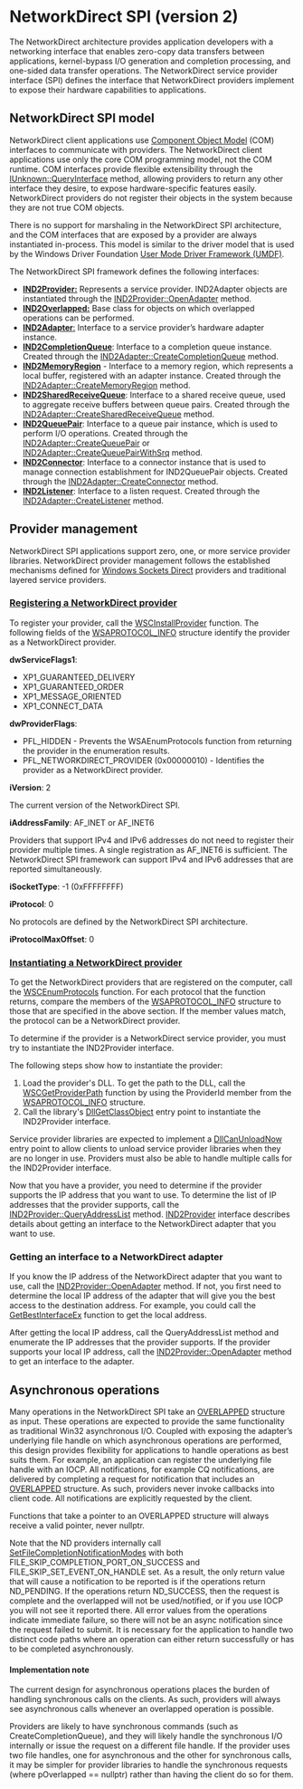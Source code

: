 # NetworkDirect SPI (version 2)

The NetworkDirect architecture provides application developers with a networking interface that enables zero-copy data transfers between applications, kernel-bypass I/O generation and completion processing, and one-sided data transfer operations. The NetworkDirect service provider interface (SPI) defines the interface that NetworkDirect providers implement to expose their hardware capabilities to applications. 

## NetworkDirect SPI model

NetworkDirect client applications use [Component Object Model](https://docs.microsoft.com/windows/desktop/com/component-object-model--com--portal) (COM) interfaces to communicate with providers. The NetworkDirect client applications use only the core COM programming model, not the COM runtime. COM interfaces provide flexible extensibility through the [IUnknown::QueryInterface](https://docs.microsoft.com/windows/desktop/api/unknwn/nf-unknwn-iunknown-queryinterface(q_)) method, allowing providers to return any other interface they desire, to expose hardware-specific features easily. NetworkDirect providers do not register their objects in the system because they are not true COM objects.

There is no support for marshaling in the NetworkDirect SPI architecture, and the COM interfaces that are exposed by a provider are always instantiated in-process. This model is similar to the driver model that is used by the Windows Driver Foundation [User Mode Driver Framework (UMDF)](https://docs.microsoft.com/windows-hardware/drivers/wdf/overview-of-the-umdf). 

The NetworkDirect SPI framework defines the following interfaces:


- [__IND2Provider:__](./IND2Provider.md) Represents a service provider. IND2Adapter objects are instantiated through the [IND2Provider::OpenAdapter](./IND2Provider.md#open-adatper) method.
- [__IND2Overlapped:__](IND2Overlapped.md) Base class for objects on which overlapped operations can be performed.
- [__IND2Adapter__:](./IND2Adapter.md) Interface to a service provider’s hardware adapter instance.
- [__IND2CompletionQueue__](./IND2CompletionQueue.md): Interface to a completion queue instance. Created through the [IND2Adapter::CreateCompletionQueue](./IND2Adapter.md#create-completion-queue) method.
- [__IND2MemoryRegion__](./IND2MemoryRegion.md) - Interface to a memory region, which represents a local buffer, registered with an adapter instance. Created through the [IND2Adapter::CreateMemoryRegion](./IND2Adapter.md#create-memory-region) method.
- [__IND2SharedReceiveQueue__](./IND2SharedReceiveQueue.md): Interface to a shared receive queue, used to aggregate receive buffers between queue pairs. Created through the [IND2Adapter::CreateSharedReceiveQueue](./IND2Adapter.md#create-shared-receive-queue) method.
- [__IND2QueuePair__](./IND2QueuePair.md):	Interface to a queue pair instance, which is used to perform I/O operations. Created through the [IND2Adapter::CreateQueuePair](./IND2Adapter.md#create-queue-pair) or [IND2Adapter::CreateQueuePairWithSrq](./IND2Adapter.md#create-queue-pair-with-srq) method.
- [__IND2Connector__](./IND2Connector.md):	Interface to a connector instance that is used to manage connection establishment for IND2QueuePair objects. Created through the [IND2Adapter::CreateConnector](./IND2Adapter.md#create-connector) method.
- [__IND2Listener__](./IND2Listener.md): Interface to a listen request. Created through the [IND2Adapter::CreateListener](./IND2Adapter.md#create-listener) method.

## Provider management

NetworkDirect SPI applications support zero, one, or more service provider libraries. NetworkDirect provider management follows the established mechanisms defined for [Windows Sockets Direct](https://docs.microsoft.com/windows-hardware/drivers/network/windows-sockets-direct) providers and traditional layered service providers.

### [Registering a NetworkDirect provider](#register-provider)

To register your provider, call the [WSCInstallProvider](https://docs.microsoft.com/windows/desktop/api/ws2spi/nf-ws2spi-wscinstallprovider) function. The following fields of the [WSAPROTOCOL_INFO](https://msdn.microsoft.com/758c5553-056f-4ea5-a851-30ef641ffb14) structure identify the provider as a NetworkDirect provider.

__dwServiceFlags1__: 
- XP1_GUARANTEED_DELIVERY
- XP1_GUARANTEED_ORDER
- XP1_MESSAGE_ORIENTED
- XP1_CONNECT_DATA 

__dwProviderFlags__:
- PFL_HIDDEN - Prevents the WSAEnumProtocols function from returning the provider in the enumeration results.
- PFL_NETWORKDIRECT_PROVIDER (0x00000010) - Identifies the provider as a NetworkDirect provider.

__iVersion__: 2

The current version of the NetworkDirect SPI.

__iAddressFamily__: AF_INET or AF_INET6

Providers that support IPv4 and IPv6 addresses do not need to register their provider multiple times. A single registration as AF_INET6 is sufficient. The NetworkDirect SPI framework can support IPv4 and IPv6 addresses that are reported simultaneously.

__iSocketType__: -1 (0xFFFFFFFF)

__iProtocol__: 0

No protocols are defined by the NetworkDirect SPI architecture.

__iProtocolMaxOffset__: 0

### [Instantiating a NetworkDirect provider](#instantiate-provider)
To get the NetworkDirect providers that are registered on the computer, call the [WSCEnumProtocols](https://docs.microsoft.com/windows/desktop/api/ws2spi/nf-ws2spi-wscenumprotocols) function. For each protocol that the function returns, compare the members of the [WSAPROTOCOL_INFO](https://msdn.microsoft.com/758c5553-056f-4ea5-a851-30ef641ffb14) structure to those that are specified in the above section. If the member values match, the protocol can be a NetworkDirect provider.

To determine if the provider is a NetworkDirect service provider, you must try to instantiate the IND2Provider interface. 

The following steps show how to instantiate the provider:
1. Load the provider's DLL. To get the path to the DLL, call the [WSCGetProviderPath](https://docs.microsoft.com/windows/desktop/api/ws2spi/nf-ws2spi-wscgetproviderpath) function by using the ProviderId member from the [WSAPROTOCOL_INFO](https://msdn.microsoft.com/758c5553-056f-4ea5-a851-30ef641ffb14) structure.
2. Call the library's [DllGetClassObject](https://docs.microsoft.com/windows/desktop/api/combaseapi/nf-combaseapi-dllgetclassobject) entry point to instantiate the IND2Provider interface.

Service provider libraries are expected to implement a [DllCanUnloadNow](https://docs.microsoft.com/windows/desktop/api/combaseapi/nf-combaseapi-dllcanunloadnow) entry point to allow clients to unload service provider libraries when they are no longer in use. Providers must also be able to handle multiple calls for the IND2Provider interface.

Now that you have a provider, you need to determine if the provider supports the IP address that you want to use. To determine the list of IP addresses that the provider supports, call the [IND2Provider::QueryAddressList](./IND2Provider.md#query-address-list) method. [IND2Provider](./IND2Provider.md) interface describes details about getting an interface to the NetworkDirect adapter that you want to use.

### Getting an interface to a NetworkDirect adapter
If you know the IP address of the NetworkDirect adapter that you want to use, call the [IND2Provider::OpenAdapter](./IND2Provider.md#open-adatper) method. If not, you first need to determine the local IP address of the adapter that will give you the best access to the destination address. For example, you could call the [GetBestInterfaceEx](https://docs.microsoft.com/windows/desktop/api/iphlpapi/nf-iphlpapi-getbestinterfaceex) function to get the local address.

After getting the local IP address, call the QueryAddressList method and enumerate the IP addresses that the provider supports. If the provider supports your local IP address, call the [IND2Provider::OpenAdapter](./IND2Provider.md#open-adatper) method to get an interface to the adapter.


## Asynchronous operations
Many operations in the NetworkDirect SPI take an [OVERLAPPED](https://docs.microsoft.com/windows/desktop/api/minwinbase/ns-minwinbase-_overlapped) structure as input. These operations are expected to provide the same functionality as traditional Win32 asynchronous I/O. Coupled with exposing the adapter’s underlying file handle on which asynchronous operations are performed, this design provides flexibility for applications to handle operations as best suits them. For example, an application can register the underlying file handle with an IOCP. All notifications, for example CQ notifications, are delivered by completing a request for notification that includes an [OVERLAPPED](https://docs.microsoft.com/windows/desktop/api/minwinbase/ns-minwinbase-_overlapped) structure. As such, providers never invoke callbacks into client code. All notifications are explicitly requested by the client.

Functions that take a pointer to an OVERLAPPED structure will always receive a valid pointer, never nullptr.

Note that the ND providers internally call [SetFileCompletionNotificationModes](https://docs.microsoft.com/windows/desktop/api/winbase/nf-winbase-setfilecompletionnotificationmodes) with both FILE_SKIP_COMPLETION_PORT_ON_SUCCESS and FILE_SKIP_SET_EVENT_ON_HANDLE set. As a result, the only return value that will cause a notification to be reported is if the operations return ND_PENDING.  If the operations return ND_SUCCESS, then the request is complete and the overlapped will not be used/notified, or if you use IOCP you will not see it reported there. All error values from the operations indicate immediate failure, so there will not be an async notification since the request failed to submit. It is necessary for the application to handle two distinct code paths where an operation can either return successfully or has to be completed asynchronously.

#### Implementation note

The current design for asynchronous operations places the burden of handling synchronous calls on the clients. As such, providers will always see asynchronous calls whenever an overlapped operation is possible.

Providers are likely to have synchronous commands (such as CreateCompletionQueue), and they will likely handle the synchronous I/O internally or issue the request on a different file handle. If the provider uses two file handles, one for asynchronous and the other for synchronous calls, it may be simpler for provider libraries to handle the synchronous requests (where pOverlapped == nullptr) rather than having the client do so for them.
